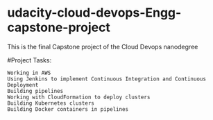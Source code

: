 # udacity-cloud-devops-Engg-capstone-project

This is the final Capstone project of the Cloud Devops nanodegree

#Project Tasks:

    Working in AWS
    Using Jenkins to implement Continuous Integration and Continuous Deployment
    Building pipelines
    Working with CloudFormation to deploy clusters
    Building Kubernetes clusters
    Building Docker containers in pipelines
